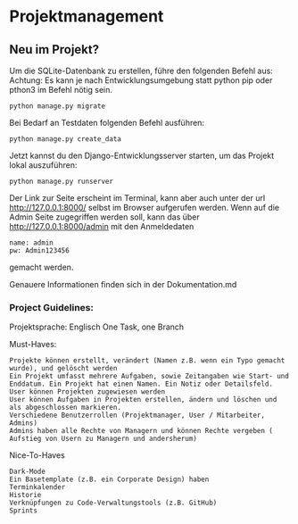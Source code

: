 # Projektmanagement

## Neu im Projekt?

Um die SQLite-Datenbank zu erstellen, führe den folgenden Befehl aus:
Achtung: Es kann je nach Entwicklungsumgebung statt python pip oder pthon3 im Befehl nötig sein.

    python manage.py migrate

Bei Bedarf an Testdaten folgenden Befehl ausführen:

    python manage.py create_data

Jetzt kannst du den Django-Entwicklungsserver starten, um das Projekt lokal auszuführen:

    python manage.py runserver

Der Link zur Seite erscheint im Terminal, kann aber auch unter der url http://127.0.0.1:8000/ selbst im Browser
aufgerufen werden.
Wenn auf die Admin Seite zugegriffen werden soll, kann das über http://127.0.0.1:8000/admin
mit den Anmeldedaten

    name: admin
    pw: Admin123456

gemacht werden.

Genauere Informationen finden sich in der Dokumentation.md

### Project Guidelines:

Projektsprache: Englisch
One Task, one Branch

Must-Haves:

    Projekte können erstellt, verändert (Namen z.B. wenn ein Typo gemacht wurde), und gelöscht werden
    Ein Projekt umfasst mehrere Aufgaben, sowie Zeitangaben wie Start- und Enddatum. Ein Projekt hat einen Namen. Ein Notiz oder Detailsfeld.
    User können Projekten zugewiesen werden
    User können Aufgaben in Projekten erstellen, ändern und löschen und als abgeschlossen markieren.
    Verschiedene Benutzerrollen (Projektmanager, User / Mitarbeiter, Admins)
    Admins haben alle Rechte von Managern und können Rechte vergeben ( Aufstieg von Usern zu Managern und andersherum)

Nice-To-Haves

    Dark-Mode
    Ein Basetemplate (z.B. ein Corporate Design) haben
    Terminkalender
    Historie
    Verknüpfungen zu Code-Verwaltungstools (z.B. GitHub)
    Sprints

